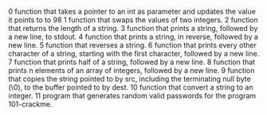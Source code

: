 0  function that takes a pointer to an int as parameter and updates the value it points to to 98
1 function that swaps the values of two integers.
2 function that returns the length of a string.
3 function that prints a string, followed by a new line, to stdout.
4 function that prints a string, in reverse, followed by a new line.
5  function that reverses a string.
6 function that prints every other character of a string, starting with the first character, followed by a new line.
7  function that prints half of a string, followed by a new line.
8 function that prints n elements of an array of integers, followed by a new line.
9 function that copies the string pointed to by src, including the terminating null byte (\0), to the buffer pointed to by dest.
10 function that convert a string to an integer.
11 program that generates random valid passwords for the program 101-crackme.
